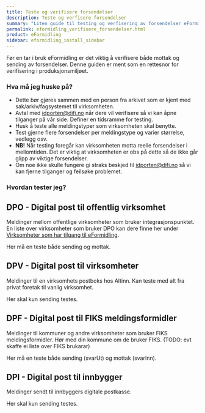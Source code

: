 ```yaml
---
title: Teste og verifisere forsendelser
description: Teste og verfisere forsendelser
summary: "Liten guide til testing og verfisering av forsendelser eFormidling"
permalink: eformidling_verifisere_forsendelser.html
product: eFormidling
sidebar: eformidling_install_sidebar
---
```


Før en tar i bruk eFormidling er det viktig å verifisere både mottak og sending av forsendelser. Denne guiden er ment som en rettesnor for verifisering i produksjonsmiljøet.

### Hva må jeg huske på?

- Dette bør gjøres sammen med en person fra arkivet som er kjent med sak/arkiv/fagsystemet til virksomheten.
- Avtal med idporten@difi.no når dere vil verifisere så vi kan åpne tilganger på vår side. Definer en tidsramme for testing.
- Husk å teste alle meldingstyper som virksomheten skal benytte.
- Test gjerne flere forsendelser per meldingstype og varier størrelse, vedlegg osv.
- **NB!** Når testing foregår kan virksomheten motta reelle forsendelser i mellomtiden. Det er viktig at virksomheten er obs på dette så de ikke går glipp av viktige forsendelser.
- Om noe ikke skulle fungere gi straks beskjed til idporten@difi.no så vi kan fjerne tilganger og feilsøke problemet.


### Hvordan tester jeg?

## DPO - Digital post til offentlig virksomhet
Meldinger mellom offentlige virksomheter som bruker integrasjonspunktet. En liste over virksomheter som bruker DPO kan dere finne her under [Virksomheter som har tilgang til eFormidling](https://samarbeid.difi.no/felleslosninger/eformidling).

Her må en teste både sending og mottak.

## DPV - Digital post til virksomheter
Meldinger til en virksomhets postboks hos Altinn. Kan teste med alt fra privat foretak til vanlig virksomhet.

Her skal kun sending testes.

## DPF - Digital post til FIKS meldingsformidler
Meldinger til kommuner og andre virksomheter som bruker FIKS meldingsformidler. Hør med din kommune om de bruker FIKS. (TODO: evt skaffe ei liste over FIKS brukarar)

Her må en teste både sending (svarUt) og mottak (svarInn).

## DPI - Digital post til innbygger
Meldinger sendt til innbyggers digitale postkasse. 

Her skal kun sending testes.
